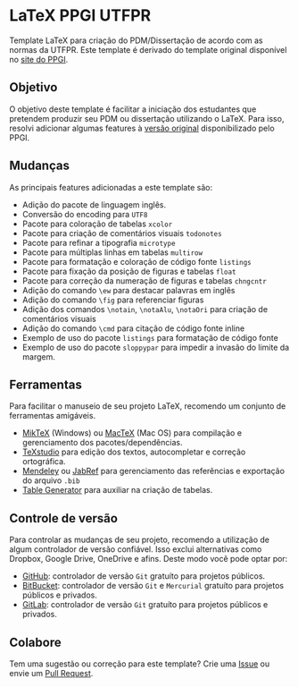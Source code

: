 # LaTeX PPGI UTFPR

Template LaTeX para criação do PDM/Dissertação de acordo com as normas da UTFPR. Este template é derivado do template original disponível no [site do PPGI](http://www.utfpr.edu.br/cornelioprocopio/cursos/mestrados-doutorados/Ofertados-neste-Campus/ppgi/pagina-inicial).

## Objetivo

O objetivo deste template é facilitar a iniciação dos estudantes que pretendem produzir seu PDM ou dissertação utilizando o LaTeX. Para isso, resolvi adicionar algumas features à [versão original](https://github.com/douglasjunior/LaTeX-PPGI-UTFPR/releases/tag/0.0.0) disponibilizado pelo PPGI.


## Mudanças

As principais features adicionadas a este template são:

- Adição do pacote de linguagem inglês.
- Conversão do encoding para `UTF8`
- Pacote para coloração de tabelas `xcolor`
- Pacote para criação de comentários visuais `todonotes`
- Pacote para refinar a tipografia `microtype`
- Pacote para múltiplas linhas em tabelas `multirow`
- Pacote para formatação e coloração de código fonte `listings`
- Pacote para fixação da posição de figuras e tabelas `float`
- Pacote para correção da numeração de figuras e tabelas `chngcntr`   
- Adição do comando `\ew` para destacar palavras em inglês
- Adição do comando `\fig` para referenciar figuras
- Adição dos comandos `\notain`, `\notaAlu`, `\notaOri` para criação de comentários visuais
- Adição do comando `\cmd` para citação de código fonte inline
- Exemplo de uso do pacote `listings` para formatação de código fonte
- Exemplo de uso do pacote `sloppypar` para impedir a invasão do limite da margem.

## Ferramentas

Para facilitar o manuseio de seu projeto LaTeX, recomendo um conjunto de ferramentas amigáveis.

- [MikTeX](https://miktex.org/) (Windows) ou [MacTeX](http://www.tug.org/mactex/) (Mac OS) para compilação e gerenciamento dos pacotes/dependências.
- [TeXstudio](http://www.texstudio.org/) para edição dos textos, autocompletar e correção ortográfica.
- [Mendeley](www.mendeley.com) ou [JabRef](http://www.jabref.org/) para gerenciamento das referências e exportação do arquivo `.bib`
- [Table Generator](http://www.tablesgenerator.com/) para auxiliar na criação de tabelas.

## Controle de versão

Para controlar as mudanças de seu projeto, recomendo a utilização de algum controlador de versão confiável. Isso exclui alternativas como Dropbox, Google Drive, OneDrive e afins. Deste modo você pode optar por:

- [GitHub](http://www.github.com): controlador de versão `Git` gratuíto para projetos públicos.
- [BitBucket](http://www.bitbucket.com): controlador de versão `Git` e `Mercurial` gratuíto para projetos públicos e privados.
- [GitLab](http://www.gitlab.com): controlador de versão `Git` gratuíto para projetos públicos e privados.

## Colabore

Tem uma sugestão ou correção para este template? Crie uma [Issue](https://github.com/douglasjunior/LaTeX-PPGI-UTFPR/issues) ou envie um [Pull Request](https://github.com/douglasjunior/LaTeX-PPGI-UTFPR/pulls).